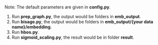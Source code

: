 Note: The default parameters are given in **config.py**.

1. Run **prep_graph.py**, the output would be folders in **emb_output**.
2. Run **bisage.py**, the output would be folders in **emb_output/{your data name}/embedding**.
3. Run **hbos.py**.
4. Run **sigmoid_scaling.py**, the result would be in folder **result**.